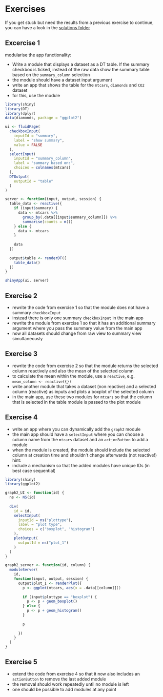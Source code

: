 # Exercises
If you get stuck but need the results from a previous exercise to continue, you
can have a look in the [solutions folder](../solutions)

## Excercise 1
modularise the app functionality:
- Write a module that displays a dataset as a DT table. If the summary checkbox
is ticked, instead of the raw data show the summary table based on the
`summary_column` selection
- the module should have a dataset input argument
- write an app that shows the table for the `mtcars`, `diamonds` and `CO2` dataset
- for this, use the module

```r
library(shiny)
library(DT)
library(dplyr)
data(diamonds, package = "ggplot2")

ui <- fluidPage(
  checkboxInput(
    inputId = "summary",
    label = "show summary",
    value = FALSE
  ),
  selectInput(
    inputId = "summary_column",
    label = "summary based on:",
    choices = colnames(mtcars)
  ),
  DTOutput(
    outputId = "table"
  )
)

server <- function(input, output, session) {
  table_data <- reactive({
    if (input$summary) {
      data <- mtcars %>% 
        group_by(.data[[input$summary_column]]) %>% 
        summarise(counts = n())
    } else {
      data <- mtcars
    }
    
    data
  })
  
  output$table <- renderDT({
    table_data()
  })
}

shinyApp(ui, server)
```

## Exercise 2
- rewrite the code from exercise 1 so that the module does not have a summary
`checkboxInput`
- instead there is only one summary `checkboxInput` in the main app
- rewrite the module from exercise 1 so that it has an additional
summary argument where you pass the summary value from the main app
- now all datasets should change from raw view to summary view simultaneously

## Exercise 3
- rewrite the code from exercise 2 so that the module returns the selected
column reactively and also the mean of the selected column
- to calculate the mean within the module, use a `reactive`,
e.g. `mean_column <- reactive({})`
- write another module that takes a dataset (non reactive) and a selected
column (reactive) as inputs and plots a boxplot of the selected column
- in the main app, use these two modules for `mtcars` so that the column that
is selected in the table module is passed to the plot module

## Exercise 4
- write an app where you can dynamically add the `graph2` module
- the main app should have a `selectInput` where you can choose a column name
from the `mtcars` dataset and an `actionButton` to add a module
- when the module is created, the module should include the selected column
at creation time and shouldn't change afterwards (not reactive!)
hint:
- include a mechanism so that the added modules have unique IDs (in best case
 sequential)

```r
library(shiny)
library(ggplot2)

graph2_UI <- function(id) {
  ns <- NS(id)
  
  div(
    id = id,
    selectInput(
      inputId = ns("plottype"),
      label = "plot type",
      choices = c("boxplot", "histogram")
    ),
    plotOutput(
      outputId = ns("plot_1")
    )
  )
}

graph2_server <- function(id, column) {
  moduleServer(
    id,
    function(input, output, session) {
      output$plot_1 <- renderPlot({
        p <- ggplot(mtcars, aes(x = .data[[column]]))
        
        if (input$plottype == "boxplot") {
          p <- p + geom_boxplot()
        } else {
          p <- p + geom_histogram()
        }
        
        p
        
      })
    }
  )
}
```

## Exercise 5
- extend the code from exercise 4 so that it now also includes an `actionButton`
to remove the last added module
- the removal should work repeatedly until no module is left
- one should be possible to add modules at any point